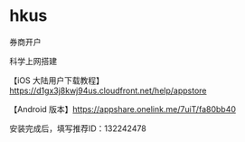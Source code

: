 # hkus
券商开户

科学上网搭建

【iOS 大陆用户下载教程】
https://d1gx3j8kwj94us.cloudfront.net/help/appstore

【Android 版本】https://appshare.onelink.me/7uiT/fa80bb40

安装完成后，填写推荐ID：132242478  


